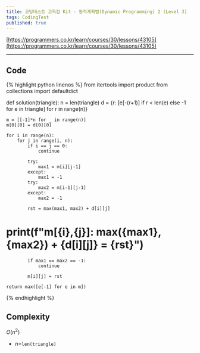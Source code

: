 ```yaml
---
title: 코딩테스트 고득점 Kit - 동적계획법(Dynamic Programming) 2 (Level 3)
tags: CodingTest
published: true
---
```


[https://programmers.co.kr/learn/courses/30/lessons/43105](https://programmers.co.kr/learn/courses/30/lessons/43105)

<!--more-->

---

## Code
{% highlight python linenos %}
from itertools import product
from collections import defaultdict

def solution(triangle):
    n = len(triangle)
    d = {r: [e[-(r+1)] if r < len(e) else -1 for e in triangle] for r in range(n)}


    m = [[-1]*n for _ in range(n)]
    m[0][0] = d[0][0]

    for i in range(n):
        for j in range(i, n):
            if i == j == 0:
                continue

            try:
                max1 = m[i][j-1]
            except:
                max1 = -1
            try:
                max2 = m[i-1][j-1]
            except:
                max2 = -1

            rst = max(max1, max2) + d[i][j]
#             print(f"m[{i},{j}]: max({max1}, {max2}) + {d[i][j]} = {rst}")

            if max1 == max2 == -1:
                continue

            m[i][j] = rst

    return max([e[-1] for e in m])
{% endhighlight %}


## Complexity
$O(n^2)$
- $n=$`len(triangle)`
